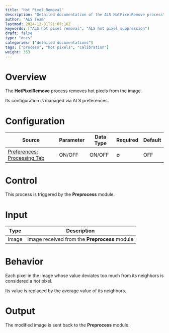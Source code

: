 ```yaml
---
title: "Hot Pixel Removal"
description: "Detailed documentation of the ALS HotPixelRemove process"
author: "ALS Team"
lastmod: 2024-12-31T21:07:16Z
keywords: ["ALS hot pixel removal", "ALS hot pixel suppression"]
draft: false
type: "docs"
categories: ["detailed documentations"]
tags: ["process", "hot pixels", "calibration"]
weight: 353
---
```


# Overview

The **HotPixelRemove** process removes hot pixels from the image.

Its configuration is managed via ALS preferences.

# Configuration

| Source                             | Parameter | Data Type | Required | Default   |
|------------------------------------|-----------|-----------|---------|-----------|
| [Preferences: Processing Tab](../../../userguide/preferences/processing/#hot-remove) | ON/OFF    | ON/OFF    | ∅         | OFF       |

# Control

This process is triggered by the **Preprocess** module.

# Input

| Type  | Description                                  |
|-------|----------------------------------------------|
| Image | image received from the **Preprocess** module |

# Behavior

Each pixel in the image whose value deviates too much from its neighbors is considered a hot pixel.

Its value is replaced by the average value of its neighbors.

# Output

The modified image is sent back to the **Preprocess** module.